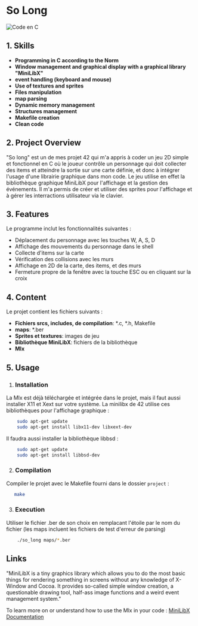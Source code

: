 # So Long
![Code en C](https://img.shields.io/static/v1?label=C&message=100%&color=blue)

## 1. Skills

- **Programming in C according to the Norm**
- **Window management and graphical display with a graphical library "MiniLibX"**
- **event handling (keyboard and mouse)**
- **Use of textures and sprites**
- **Files manipulation**
- **map parsing**
- **Dynamic memory management**
- **Structures management**
- **Makefile creation**
- **Clean code**


## 2. Project Overview

"So long" est un de mes projet 42 qui m'a appris à coder un jeu 2D simple et fonctionnel en C où le joueur contrôle un personnage qui doit collecter des items et atteindre la sortie sur une carte définie, et donc à intégrer l'usage d'une librairie graphique dans mon code. Le jeu utilise en effet la bibliothèque graphique MiniLibX pour l'affichage et la gestion des événements. Il m'a permis de créer et utiliser des sprites pour l'affichage et à gérer les interractions utilisateur via le clavier.


## 3. Features

Le programme inclut les fonctionnalités suivantes :
- Déplacement du personnage avec les touches W, A, S, D
- Affichage des mouvements du personnage dans le shell
- Collecte d'items sur la carte
- Vérification des collisions avec les murs
- Affichage en 2D de la carte, des items, et des murs
- Fermeture propre de la fenêtre avec la touche ESC ou en cliquant sur la croix


## 4. Content

Le projet contient les fichiers suivants :
- **Fichiers srcs, includes, de compilation**: *.c, *.h, Makefile
- **maps**: *.ber
- **Sprites et textures**: images de jeu
- **Bibliothèque MiniLibX**: fichiers de la bibliothèque
- **Mlx**


## 5. Usage

1. ### Installation 
La Mlx est déjà téléchargée et intégrée dans le projet, mais il faut aussi installer X11 et Xext sur votre système. La minilibx de 42 utilise ces bibliothèques pour l'affichage graphique : 
```bash
    sudo apt-get update
    sudo apt-get install libx11-dev libxext-dev
```

Il faudra aussi installer la bibliothèque libbsd : 
```bash
    sudo apt-get update
    sudo apt-get install libbsd-dev
```

2. ### Compilation 
Compiler le projet avec le Makefile fourni dans le dossier `project` :
```sh
   make
```

3. ### Execution

Utiliser le fichier .ber de son choix en remplacant l'étoile par le nom du fichier (les maps incluent les fichiers de test d'erreur de parsing)

```bash
    ./so_long maps/*.ber
```


## Links 

"MiniLibX is a tiny graphics library which allows you to do the most basic things for rendering something in screens without any knowledge of X-Window and Cocoa. It provides so-called simple window creation, a questionable drawing tool, half-ass image functions and a weird event management system."

To learn more on or understand how to use the Mlx in your code : 
[MiniLibX Documentation](https://harm-smits.github.io/42docs/libs/minilibx/introduction.html)
